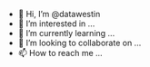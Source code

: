 - 👋 Hi, I’m @datawestin
- 👀 I’m interested in ...
- 🌱 I’m currently learning ...
- 💞️ I’m looking to collaborate on ...
- 📫 How to reach me ...

<!---
datawestin/datawestin is a ✨ special ✨ repository because its `README.md` (this file) appears on your GitHub profile.
You can click the Preview link to take a look at your changes.
--->
